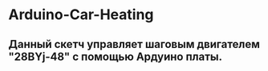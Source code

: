 # Arduino-Car-Heating

## Данный скетч управляет шаговым двигателем "28BYj-48" с помощью Ардуино платы.
